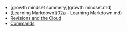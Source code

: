 * [growth mindset summery](growth mindset.md)
* [Learning Markdown](02a - Learning Markdown.md)
* [Revisions and the Cloud](revisions_and_the_cloud.md)
* [Commands](cmd.md)